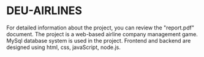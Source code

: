 # DEU-AIRLINES
For detailed information about the project, you can review the "report.pdf" document. The project is a web-based airline company management game. MySql database system is used in the project. Frontend and backend are designed using html, css, javaScript, node.js. 
